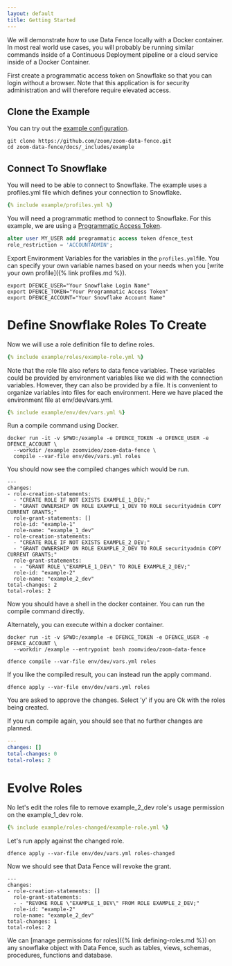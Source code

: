 ```yaml
---
layout: default
title: Getting Started
---
```


We will demonstrate how to use Data Fence locally with a Docker container. In most real world 
use cases, you will probably be running similar commands inside of a Continuous Deployment 
pipeline or a cloud service inside of a Docker Container.

First create a programmatic access token on Snowflake so that you can login without a 
browser. Note that this application is for security administration and will therefore 
require elevated access.

## Clone the Example

You can try out the [example configuration](https://github.com/zoom/zoom-data-fence/tree/main/docs/_includes/example).

```shell
git clone https://github.com/zoom/zoom-data-fence.git
cd zoom-data-fence/docs/_includes/example
```

## Connect To Snowflake
You will need to be able to connect to Snowflake. The example uses a profiles.yml file
which defines your connection to Snowflake.

```yaml
{% include example/profiles.yml %}
```

You will need a programmatic method to connect to Snowflake. For this example, we are using
a [Programmatic Access Token](https://docs.snowflake.com/en/user-guide/programmatic-access-tokens).

```sql
alter user MY_USER add programmatic access token dfence_test
role_restriction = 'ACCOUNTADMIN';
```

Export Environment Variables for the variables in the `profiles.yml`file. You can specify 
your own variable names based on your needs when you 
[write your own profile]({% link profiles.md %}).

```shell
export DFENCE_USER="Your Snowflake Login Name"
export DFENCE_TOKEN="Your Programmatic Access Token"
export DFENCE_ACCOUNT="Your Snowflake Account Name"
```

# Define Snowflake Roles To Create
Now we will use a role definition file to define roles.

```yaml
{% include example/roles/example-role.yml %}
```

Note that the role file also refers to data fence variables. These variables could be 
provided by environment variables like we did with the connection variables. However,
they can also be provided by a file. It is convenient to organize variables into files 
for each environment. Here we have placed the environment file at env/dev/vars.yml.

```yaml
{% include example/env/dev/vars.yml %}
```
Run a compile command using Docker.

```shell
docker run -it -v $PWD:/example -e DFENCE_TOKEN -e DFENCE_USER -e DFENCE_ACCOUNT \
  --workdir /example zoomvideo/zoom-data-fence \
  compile --var-file env/dev/vars.yml roles
```

You should now see the compiled changes which would be run.

```shell
---
changes:
- role-creation-statements:
  - "CREATE ROLE IF NOT EXISTS EXAMPLE_1_DEV;"
  - "GRANT OWNERSHIP ON ROLE EXAMPLE_1_DEV TO ROLE securityadmin COPY CURRENT GRANTS;"
  role-grant-statements: []
  role-id: "example-1"
  role-name: "example_1_dev"
- role-creation-statements:
  - "CREATE ROLE IF NOT EXISTS EXAMPLE_2_DEV;"
  - "GRANT OWNERSHIP ON ROLE EXAMPLE_2_DEV TO ROLE securityadmin COPY CURRENT GRANTS;"
  role-grant-statements:
  - - "GRANT ROLE \"EXAMPLE_1_DEV\" TO ROLE EXAMPLE_2_DEV;"
  role-id: "example-2"
  role-name: "example_2_dev"
total-changes: 2
total-roles: 2
```

Now you should have a shell in the docker container. You can run the compile command
directly.

Alternately, you can execute within a docker container. 

```shell
docker run -it -v $PWD:/example -e DFENCE_TOKEN -e DFENCE_USER -e DFENCE_ACCOUNT \
  --workdir /example --entrypoint bash zoomvideo/zoom-data-fence
```


```shell
dfence compile --var-file env/dev/vars.yml roles
```

If you like the compiled result, you can instead run the apply command.

```shell
dfence apply --var-file env/dev/vars.yml roles
```

You are asked to approve the changes. Select 'y' if you are Ok with the roles being 
created.

If you run compile again, you should see that no further changes are planned.

```yaml
---
changes: []
total-changes: 0
total-roles: 2
```

# Evolve Roles
No let's edit the roles file to remove example_2_dev role's usage permission 
on the example_1_dev role.

```yaml
{% include example/roles-changed/example-role.yml %}
```

Let's run apply against the changed role.

```shell
dfence apply --var-file env/dev/vars.yml roles-changed
```

Now we should see that Data Fence will revoke the grant.

```shell
---
changes:
- role-creation-statements: []
  role-grant-statements:
  - - "REVOKE ROLE \"EXAMPLE_1_DEV\" FROM ROLE EXAMPLE_2_DEV;"
  role-id: "example-2"
  role-name: "example_2_dev"
total-changes: 1
total-roles: 2
```

We can [manage permissions for roles]({% link defining-roles.md %}) on any snowflake object with Data Fence, such as tables, 
views, schemas, procedures, functions and database.